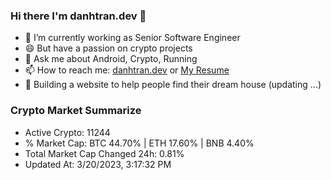 ### Hi there I'm danhtran.dev 👋

- 🔭 I’m currently working as Senior Software Engineer
- 😄 But have a passion on crypto projects
- 💬 Ask me about Android, Crypto, Running 
- 📫 How to reach me: <a href="https://danhtran.dev" target="_blank">danhtran.dev</a> or <a href="Dan-Resume.pdf" target="_blank">My Resume</a>
- 🌱 Building a website to help people find their dream house (updating ...)

### Crypto Market Summarize
- Active Crypto: 11244
- % Market Cap: BTC 44.70% | ETH 17.60% | BNB 4.40%
- Total Market Cap Changed 24h: 0.81%
- Updated At: 3/20/2023, 3:17:32 PM

